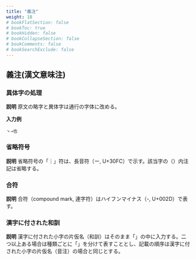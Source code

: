 ```yaml
---
title: "義注"
weight: 18
# bookFlatSection: false
# bookToc: true
# bookHidden: false
# bookCollapseSection: false
# bookComments: false
# bookSearchExclude: false
---
```



## 義注(漢文意味注)

### 異体字の処理

**説明**
原文の略字と異体字は通行の字体に改める。

**入力例**

    ヽ→也

### 省略符号

**説明**
省略符号の「｜」符は、長音符（ー, U+30FC）で示す。該当字の（）内注記は省略する。

### 合符
**説明**
合符（compound mark, 連字符）はハイフンマイナス（-, U+002D）で表す。

### 漢字に付された和訓
**説明**
漢字に付された小字の片仮名（和訓）はそのまま「」の中に入力する。二つ以上ある場合は種類ごとに「」を分けて表すこととし、記載の順序は漢字に付された小字の片仮名（音注）の場合と同じとする。

